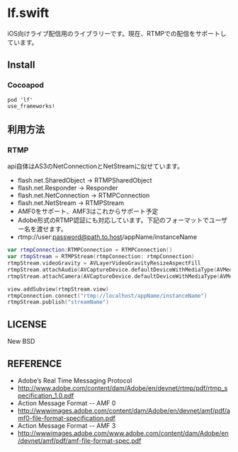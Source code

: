 # lf.swift
iOS向けライブ配信用のライブラリーです。現在、RTMPでの配信をサポートしています。

## Install
### Cocoapod
    pod 'lf'
    use_frameworks!

## 利用方法
### RTMP
api自体はAS3のNetConnectionとNetStreamに似せています。
* flash.net.SharedObject → RTMPSharedObject
* flash.net.Responder → Responder
* flash.net.NetConnection → RTMPConnection
* flash.net.NetStream → RTMPStream
* AMF0をサポート、AMF3はこれからサポート予定
* Adobe形式のRTMP認証にも対応しています。下記のフォーマットでユーザー名を渡せます。
 * rtmp://user:password@path.to.host/appName/instanceName
```swift
var rtmpConnection:RTMPConnection = RTMPConnection()
var rtmpStream = RTMPStream(rtmpConnection: rtmpConnection)
rtmpStream.videoGravity = AVLayerVideoGravityResizeAspectFill
rtmpStream.attachAudio(AVCaptureDevice.defaultDeviceWithMediaType(AVMediaTypeAudio))
rtmpStream.attachCamera(AVCaptureDevice.defaultDeviceWithMediaType(AVMediaTypeVideo))

view.addSubview(rtmpStream.view)
rtmpConnection.connect("rtmp://localhost/appName/instanceName")
rtmpStream.publish("streamName")
```

## LICENSE
New BSD

## REFERENCE
* Adobe’s Real Time Messaging Protocol
 * http://www.adobe.com/content/dam/Adobe/en/devnet/rtmp/pdf/rtmp_specification_1.0.pdf
* Action Message Format -- AMF 0
 * http://wwwimages.adobe.com/content/dam/Adobe/en/devnet/amf/pdf/amf0-file-format-specification.pdf
* Action Message Format -- AMF 3 
 * http://wwwimages.adobe.com/www.adobe.com/content/dam/Adobe/en/devnet/amf/pdf/amf-file-format-spec.pdf
